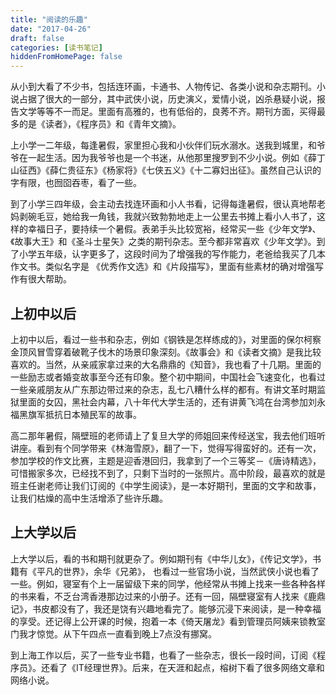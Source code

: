 ```yaml
---
title: "阅读的乐趣"
date: "2017-04-26"
draft: false
categories: [读书笔记]
hiddenFromHomePage: false
---
```

从小到大看了不少书，包括连环画，卡通书、人物传记、各类小说和杂志期刊。小说占据了很大的一部分，其中武侠小说，历史演义，爱情小说，凶杀悬疑小说，报告文学等等不一而足。里面有高雅的，也有低俗的，良莠不齐。期刊方面，买得最多的是《读者》，《程序员》和《青年文摘》。

上小学一二年级，每逢暑假，家里担心我和小伙伴们玩水溺水。送我到城里，和爷爷在一起生活。因为我爷爷也是一个书迷，从他那里搜罗到不少小说。例如《薛丁山征西》《薛仁贵征东》《杨家将》《七侠五义》《十二寡妇出征》。虽然自己认识的字有限，也囫囵吞枣，看了一些。

到了小学三四年级，会主动去找连环画和小人书看，记得每逢暑假，很认真地帮老妈剥碗毛豆，她给我一角钱，我就兴致勃勃地走上一公里去书摊上看小人书了，这样的幸福日子，要持续一个暑假。表弟手头比较宽裕，经常买一些《少年文学》、《故事大王》和《圣斗士星矢》之类的期刊杂志。至今都非常喜欢《少年文学》。到了小学五年级，认字更多了，这段时间为了增强我的写作能力，老爸给我买了几本作文书。类似名字是 《优秀作文选》和《片段描写》，里面有些素材的确对增强写作有很大帮助。

上初中以后
-----------
上初中以后，看过一些书和杂志，例如《钢铁是怎样练成的》，对里面的保尔柯察金顶风冒雪穿着破靴子伐木的场景印象深刻。《故事会》和《读者文摘》是我比较喜欢的。当然，从亲戚家拿过来的大名鼎鼎的《知音》，我也看了十几期。里面的一些励志或者婚变故事至今还有印象。整个初中期间，中国社会飞速变化，也看过一些亲戚朋友从广东那边带过来的杂志，乱七八糟什么样的都有。有讲文革时期监狱里面的女囚，黑社会内幕，八十年代大学生活的，还有讲黄飞鸿在台湾参加刘永福黑旗军抵抗日本殖民军的故事。

高二那年暑假，隔壁班的老师请上了复旦大学的师姐回来传经送宝，我去他们班听讲座。看到有个同学带来《林海雪原》，翻了一下，觉得写得蛮好的。还有一次，参加学校的作文比赛，主题是迎香港回归，我拿到了一个三等奖－《唐诗精选》，可惜搬家多次，已经找不到了，只剩下当时的一张照片。高中阶段，最喜欢的就是班主任谢老师让我们订阅的《中学生阅读》，是一本好期刊，里面的文字和故事，让我们枯燥的高中生活增添了些许乐趣。

上大学以后
----------
上大学以后，看的书和期刊就更杂了。例如期刊有《中华儿女》，《传记文学》，书籍有《平凡的世界》，余华《兄弟》， 也看过一些官场小说，当然武侠小说也看了一些。例如，寝室有个上一届留级下来的同学，他经常从书摊上找来一些各种各样的书来看，不乏台湾香港那边过来的小册子。还有一回，隔壁寝室有人找来《鹿鼎记》，书皮都没有了，我还是饶有兴趣地看完了。能够沉浸下来阅读，是一种幸福的享受。还记得上公开课的时候，抱着一本《倚天屠龙》看到管理员阿姨来锁教室门我才惊觉。从下午四点一直看到晚上7点没有挪窝。

到上海工作以后，买了一些专业书籍，也看了一些杂志，很长一段时间，订阅《程序员》。还看了《IT经理世界》。后来，在天涯和起点，榕树下看了很多网络文章和网络小说。